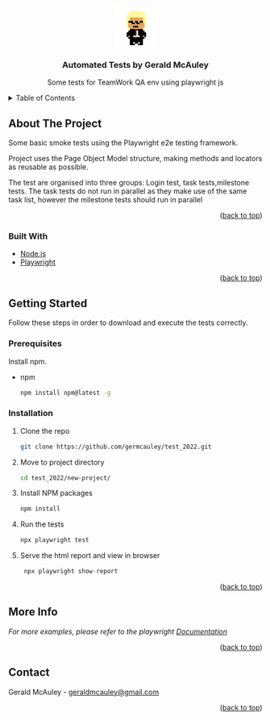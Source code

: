 <div id="top"></div>



<!-- PROJECT LOGO -->
<br />
<div align="center">
  <a href="https://github.com/github_username/repo_name">
    <img src="images\logo.png" alt="Logo" width="80" height="80">
  </a>

<h3 align="center">Automated Tests by Gerald McAuley</h3>

  <p align="center">
    Some tests for TeamWork QA env using playwright js
   
  </p>
</div>



<!-- TABLE OF CONTENTS -->
<details>
  <summary>Table of Contents</summary>
  <ol>
    <li>
      <a href="#about-the-project">About The Project</a>
      <ul>
        <li><a href="#built-with">Built With</a></li>
      </ul>
    </li>
    <li>
      <a href="#getting-started">Getting Started</a>
      <ul>
        <li><a href="#prerequisites">Prerequisites</a></li>
        <li><a href="#installation">Installation</a></li>
      </ul>
    </li>
    <li><a href="#usage">Usage</a></li>
    <li><a href="#roadmap">Roadmap</a></li>
    <li><a href="#contributing">Contributing</a></li>
    <li><a href="#license">License</a></li>
    <li><a href="#contact">Contact</a></li>
    <li><a href="#acknowledgments">Acknowledgments</a></li>
  </ol>
</details>



<!-- ABOUT THE PROJECT -->
## About The Project

Some basic smoke tests using the Playwright e2e testing framework.

Project uses the Page Object Model structure, making methods and locators as reusable as possible.

The test are organised into three groups: Login test, task tests,milestone tests.
The task tests do not run in parallel as they make use of the same task list, however the milestone tests should run in parallel

<p align="right">(<a href="#top">back to top</a>)</p>



### Built With

* [Node.js](https://nodejs.org)
* [Playwright](https://playwright.dev/)


<p align="right">(<a href="#top">back to top</a>)</p>



<!-- GETTING STARTED -->
## Getting Started

Follow these steps in order to download and execute the tests correctly.

### Prerequisites

Install npm.
* npm
  ```sh
  npm install npm@latest -g
  ```

### Installation

1. Clone the repo
   ```sh
   git clone https://github.com/germcauley/test_2022.git
   ```
2. Move to project directory
   ```sh
   cd test_2022/new-project/
   ```
3. Install NPM packages
   ```sh
   npm install
   ```
4. Run the tests
   ```js  
   npx playwright test 
   ```
4. Serve the html report and view in browser
   ```js
    npx playwright show-report
   ```
<p align="right">(<a href="#top">back to top</a>)</p>




<!-- USAGE EXAMPLES -->
## More Info

_For more examples, please refer to the playwright [Documentation](https://playwright.dev/docs/intro)_

<p align="right">(<a href="#top">back to top</a>)</p>


<!-- CONTACT -->
## Contact

Gerald McAuley - geraldmcauley@gmail.com


<p align="right">(<a href="#top">back to top</a>)</p>






[product-screenshot]: images/screenshot.png
